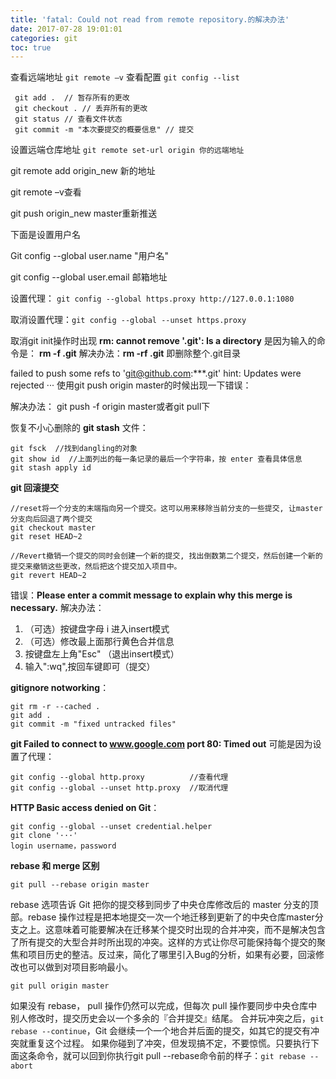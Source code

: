 ```yaml
---
title: 'fatal: Could not read from remote repository.的解决办法'
date: 2017-07-28 19:01:01
categories: git
toc: true
---
```


查看远端地址 `git remote –v`
查看配置 `git config --list`

```
 git add .  // 暂存所有的更改
 git checkout . // 丢弃所有的更改
 git status // 查看文件状态
 git commit -m "本次要提交的概要信息" // 提交
```

设置远端仓库地址 `git remote set-url origin 你的远端地址`

git remote add origin_new 新的地址

git remote –v查看

git push origin_new master重新推送

下面是设置用户名

Git config --global user.name "用户名"

git config --global user.email 邮箱地址

设置代理： `git config --global https.proxy http://127.0.0.1:1080`

取消设置代理：`git config --global --unset https.proxy`


取消git init操作时出现    **rm: cannot remove '.git': Is a directory**
是因为输入的命令是：    **rm -f .git**
解决办法：**rm -rf .git** 即删除整个.git目录

failed to push some refs to 'git@github.com:***.git' hint: Updates were rejected ···
使用git push origin master的时候出现一下错误：

解决办法： 
git push -f origin master或者git pull下

恢复不小心删除的 **git stash** 文件：
```
git fsck  //找到dangling的对象
git show id  //上面列出的每一条记录的最后一个字符串，按 enter 查看具体信息
git stash apply id
```

**git 回滚提交**
```
//reset将一个分支的末端指向另一个提交。这可以用来移除当前分支的一些提交, 让master分支向后回退了两个提交
git checkout master
git reset HEAD~2

//Revert撤销一个提交的同时会创建一个新的提交, 找出倒数第二个提交，然后创建一个新的提交来撤销这些更改，然后把这个提交加入项目中。
git revert HEAD~2 
```
错误：**Please enter a commit message to explain why this merge is necessary.** 解决办法：
1. （可选）按键盘字母 i 进入insert模式
2. （可选）修改最上面那行黄色合并信息
3. 按键盘左上角"Esc" （退出insert模式）
4. 输入":wq",按回车键即可（提交）

**gitignore notworking**：
```
git rm -r --cached .
git add .
git commit -m "fixed untracked files"
```
**git Failed to connect to www.google.com port 80: Timed out** 可能是因为设置了代理：

```
git config --global http.proxy			//查看代理
git config --global --unset http.proxy	//取消代理
```
**HTTP Basic access denied on Git**：

```
git config --global --unset credential.helper
git clone '···'
login username，password
```
**rebase 和 merge 区别**
```
git pull --rebase origin master
```
 rebase 选项告诉 Git 把你的提交移到同步了中央仓库修改后的 master 分支的顶部。rebase 操作过程是把本地提交一次一个地迁移到更新了的中央仓库master分支之上。这意味着可能要解决在迁移某个提交时出现的合并冲突，而不是解决包含了所有提交的大型合并时所出现的冲突。这样的方式让你尽可能保持每个提交的聚焦和项目历史的整洁。反过来，简化了哪里引入Bug的分析，如果有必要，回滚修改也可以做到对项目影响最小。
```
git pull origin master
```
如果没有 rebase， pull 操作仍然可以完成，但每次 pull 操作要同步中央仓库中别人修改时，提交历史会以一个多余的『合并提交』结尾。
合并玩冲突之后，`git rebase --continue`，Git 会继续一个一个地合并后面的提交，如其它的提交有冲突就重复这个过程。
如果你碰到了冲突，但发现搞不定，不要惊慌。只要执行下面这条命令，就可以回到你执行git pull --rebase命令前的样子：`git rebase --abort`
